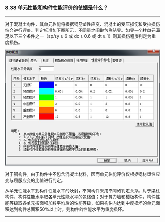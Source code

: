 ﻿### 8.38  单元性能和构件性能评价的依据是什么？
---

对于混凝土构件，其单元性能将根据钢筋塑性应变、混凝土的受压损伤和受拉损伤综合进行评价。判定标准如下图所示，不同量之间取包络结果。如果一个柱单元满足以下三个条件之一（εp/εy ≥ 6 或 dc ≥ 0.6 或 dt ≥ 1）则其损伤程度判定为重度损伤。

![](.\image\8.38-1.jpg)

对于钢构件，由于构件中不包含混凝土材料，因而单元性能评价仅根据钢材塑性应变与屈服应变的比值进行判定。

从单元性能水平到构件性能水平的映射，不同构件采用不同的判定关系。对于梁柱构件，构件性能水平取各单元性能水平的包络值；对于剪力墙和楼板构件，构件性能等级取各单元按面积加权平均后的性能等级，如果构件内达到中度损坏的单元面积达到构件总面积50%以上时，则构件的性能水平为重度损坏。

---
